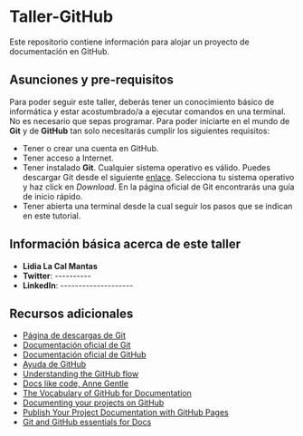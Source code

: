 # Taller-GitHub

Este repositorio contiene información para alojar un proyecto de documentación en GitHub.

## Asunciones y pre-requisitos

Para poder seguir este taller, deberás tener un conocimiento básico de informática y estar acostumbrado/a a ejecutar comandos en una terminal. No es necesario que sepas programar. Para poder iniciarte en el mundo de **Git** y de **GitHub** tan solo necesitarás cumplir los siguientes requisitos:

* Tener o crear una cuenta en GitHub.
* Tener acceso a Internet.
* Tener instalado **Git**. Cualquier sistema operativo es válido. Puedes descargar Git desde el siguiente [enlace](https://git-scm.com/downloads). Selecciona tu sistema operativo y haz click en *Download*. En la página oficial de Git encontrarás una guía de inicio rápido.
* Tener abierta una terminal desde la cual seguir los pasos que se indican en este tutorial.

## Información básica acerca de este taller

* **Lidia La Cal Mantas**
* **Twitter**: ----------
* **LinkedIn**: --------------------

## Recursos adicionales

* [Página de descargas de Git](https://git-scm.com/downloads)
* [Documentación oficial de Git](https://git-scm.com/docs)
* [Documentación oficial de GitHub](https://docs.github.com)
* [Ayuda de GitHub](https://help.github.com)
* [Understanding the GitHub flow](https://guides.github.com/introduction/flow/)
* [Docs like code, Anne Gentle](https://www.docslikecode.com/book/)
* [The Vocabulary of GitHub for Documentation](https://guides.github.com/features/wikis/)
* [Documenting your projects on GitHub](https://www.docslikecode.com/articles/github-for-docs/)
* [Publish Your Project Documentation with GitHub Pages](https://github.blog/2016-08-22-publish-your-project-documentation-with-github-pages/)
* [Git and GitHub essentials for Docs](https://docs.microsoft.com/en-us/contribute/git-github-fundamentals)
